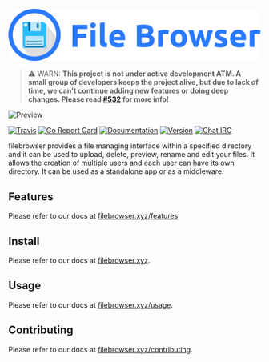 <p align="center">
  <img src="https://raw.githubusercontent.com/filebrowser/logo/master/banner.png" width="550"/>
</p>

> ⚠️ WARN: **This project is not under active development ATM. A small group of developers keeps the project alive, but due to lack of time, we can't continue adding new features or doing deep changes. Please read [#532](https://github.com/richguo0615/filebrowser/issues/532) for more info!**

![Preview](https://user-images.githubusercontent.com/5447088/50716739-ebd26700-107a-11e9-9817-14230c53efd2.gif)

[![Travis](https://img.shields.io/travis/com/filebrowser/filebrowser.svg?style=flat-square)](https://travis-ci.com/filebrowser/filebrowser)
[![Go Report Card](https://goreportcard.com/badge/github.com/richguo0615/filebrowser?style=flat-square)](https://goreportcard.com/report/github.com/richguo0615/filebrowser)
[![Documentation](https://img.shields.io/badge/godoc-reference-blue.svg?style=flat-square)](http://godoc.org/github.com/richguo0615/filebrowser)
[![Version](https://img.shields.io/github/release/filebrowser/filebrowser.svg?style=flat-square)](https://github.com/richguo0615/filebrowser/releases/latest)
[![Chat IRC](https://img.shields.io/badge/freenode-%23filebrowser-blue.svg?style=flat-square)](http://webchat.freenode.net/?channels=%23filebrowser)

filebrowser provides a file managing interface within a specified directory and it can be used to upload, delete, preview, rename and edit your files. It allows the creation of multiple users and each user can have its own directory. It can be used as a standalone app or as a middleware.

## Features

Please refer to our docs at [filebrowser.xyz/features](https://filebrowser.xyz/features)

## Install

Please refer to our docs at [filebrowser.xyz](https://filebrowser.xyz/).

## Usage

Please refer to our docs at [filebrowser.xyz/usage](https://filebrowser.xyz/usage).

## Contributing

Please refer to our docs at [filebrowser.xyz/contributing](https://filebrowser.xyz/contributing).
